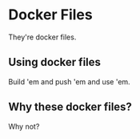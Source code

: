 # Docker Files

They're docker files.

## Using docker files

Build 'em and push 'em and use 'em.

## Why these docker files?

Why not?
